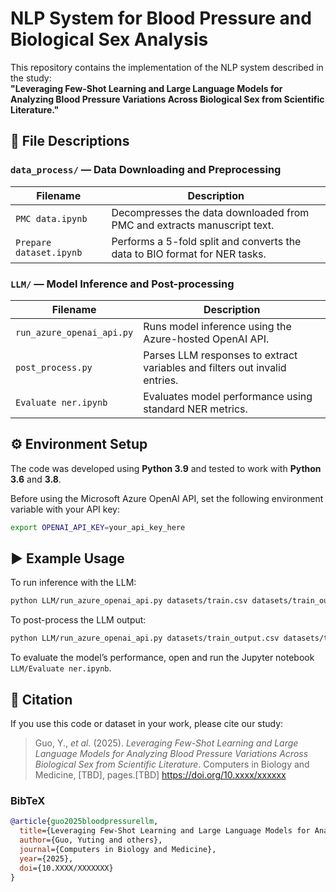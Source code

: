 # NLP System for Blood Pressure and Biological Sex Analysis

This repository contains the implementation of the NLP system described in the study:  
**"Leveraging Few-Shot Learning and Large Language Models for Analyzing Blood Pressure Variations Across Biological Sex from Scientific Literature."**

## 📂 File Descriptions

### `data_process/` — Data Downloading and Preprocessing
| Filename                         | Description                                                                 |
|----------------------------------|-----------------------------------------------------------------------------|
| `PMC data.ipynb`                 | Decompresses the data downloaded from PMC and extracts manuscript text.    |
| `Prepare dataset.ipynb`         | Performs a 5-fold split and converts the data to BIO format for NER tasks. |

### `LLM/` — Model Inference and Post-processing
| Filename                         | Description                                                                 |
|----------------------------------|-----------------------------------------------------------------------------|
| `run_azure_openai_api.py`       | Runs model inference using the Azure-hosted OpenAI API.                     |
| `post_process.py`               | Parses LLM responses to extract variables and filters out invalid entries.  |
| `Evaluate ner.ipynb`            | Evaluates model performance using standard NER metrics.                     |

## ⚙️ Environment Setup

The code was developed using **Python 3.9** and tested to work with **Python 3.6** and **3.8**.

Before using the Microsoft Azure OpenAI API, set the following environment variable with your API key:

```bash
export OPENAI_API_KEY=your_api_key_here
```

## ▶️ Example Usage
To run inference with the LLM:

```bash
python LLM/run_azure_openai_api.py datasets/train.csv datasets/train_output.csv
```
To post-process the LLM output:
```bash
python LLM/run_azure_openai_api.py datasets/train_output.csv datasets/train_output_processed.xlsx
```
To evaluate the model’s performance, open and run the Jupyter notebook `LLM/Evaluate ner.ipynb`.


## 📖 Citation

If you use this code or dataset in your work, please cite our study:

> Guo, Y., *et al.* (2025). *Leveraging Few-Shot Learning and Large Language Models for Analyzing Blood Pressure Variations Across Biological Sex from Scientific Literature*. Computers in Biology and Medicine, [TBD], pages.[TBD] https://doi.org/10.xxxx/xxxxxx

### BibTeX
```bibtex
@article{guo2025bloodpressurellm,
  title={Leveraging Few-Shot Learning and Large Language Models for Analyzing Blood Pressure Variations Across Biological Sex from Scientific Literature},
  author={Guo, Yuting and others},
  journal={Computers in Biology and Medicine},
  year={2025},
  doi={10.XXXX/XXXXXXX}
}
```

